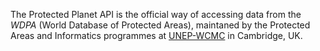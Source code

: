 The Protected Planet API is the official way of accessing data from the *WDPA* (World Database of Protected Areas), maintaned by the Protected Areas and Informatics programmes at [UNEP-WCMC](http://www.unep-wcmc.org) in Cambridge, UK.
